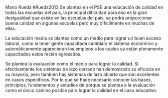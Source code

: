 Mario Rueda #Rueda2013
Se plantea en el PSE una educación de calidad en todas las escuelas del país, la principal dificultad para eso es la gran desigualdad que existe en las escuelas del país, se podrá proporcionar buena calidad en algunas escuelas pero muy difícilmente en muchas de ellas.

La educación media se plantea como un medio para lograr un buen acceso laboral, como si tener gente capacitada cambiara el sistema económico y automáticamente aparecieran los empleos a los cuales ya están plenamente capacitados estos recién egresados.

Se plantea la evaluación como el medio para lograr la calidad. Si efectivamente los sistemas de lazo cerrado han demostrado su eficacia en su mayoría, pero también hay sistemas de lazo abierto que son excelentes en casos específicos. Por lo que se hace necesario conocer las bases, principios, fundamentos y estudios de porque se plantea a la evaluación como el único camino posible para lograr la calidad en el caso educativo.